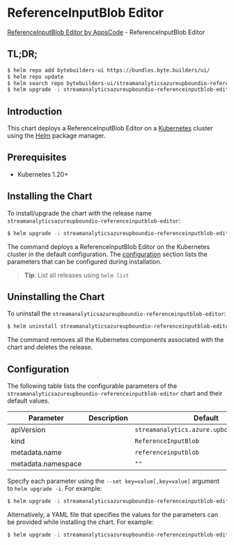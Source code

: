 # ReferenceInputBlob Editor

[ReferenceInputBlob Editor by AppsCode](https://byte.builders) - ReferenceInputBlob Editor

## TL;DR;

```bash
$ helm repo add bytebuilders-ui https://bundles.byte.builders/ui/
$ helm repo update
$ helm search repo bytebuilders-ui/streamanalyticsazureupboundio-referenceinputblob-editor --version=v0.4.18
$ helm upgrade -i streamanalyticsazureupboundio-referenceinputblob-editor bytebuilders-ui/streamanalyticsazureupboundio-referenceinputblob-editor -n default --create-namespace --version=v0.4.18
```

## Introduction

This chart deploys a ReferenceInputBlob Editor on a [Kubernetes](http://kubernetes.io) cluster using the [Helm](https://helm.sh) package manager.

## Prerequisites

- Kubernetes 1.20+

## Installing the Chart

To install/upgrade the chart with the release name `streamanalyticsazureupboundio-referenceinputblob-editor`:

```bash
$ helm upgrade -i streamanalyticsazureupboundio-referenceinputblob-editor bytebuilders-ui/streamanalyticsazureupboundio-referenceinputblob-editor -n default --create-namespace --version=v0.4.18
```

The command deploys a ReferenceInputBlob Editor on the Kubernetes cluster in the default configuration. The [configuration](#configuration) section lists the parameters that can be configured during installation.

> **Tip**: List all releases using `helm list`

## Uninstalling the Chart

To uninstall the `streamanalyticsazureupboundio-referenceinputblob-editor`:

```bash
$ helm uninstall streamanalyticsazureupboundio-referenceinputblob-editor -n default
```

The command removes all the Kubernetes components associated with the chart and deletes the release.

## Configuration

The following table lists the configurable parameters of the `streamanalyticsazureupboundio-referenceinputblob-editor` chart and their default values.

|     Parameter      | Description |                        Default                        |
|--------------------|-------------|-------------------------------------------------------|
| apiVersion         |             | <code>streamanalytics.azure.upbound.io/v1beta1</code> |
| kind               |             | <code>ReferenceInputBlob</code>                       |
| metadata.name      |             | <code>referenceinputblob</code>                       |
| metadata.namespace |             | <code>""</code>                                       |


Specify each parameter using the `--set key=value[,key=value]` argument to `helm upgrade -i`. For example:

```bash
$ helm upgrade -i streamanalyticsazureupboundio-referenceinputblob-editor bytebuilders-ui/streamanalyticsazureupboundio-referenceinputblob-editor -n default --create-namespace --version=v0.4.18 --set apiVersion=streamanalytics.azure.upbound.io/v1beta1
```

Alternatively, a YAML file that specifies the values for the parameters can be provided while
installing the chart. For example:

```bash
$ helm upgrade -i streamanalyticsazureupboundio-referenceinputblob-editor bytebuilders-ui/streamanalyticsazureupboundio-referenceinputblob-editor -n default --create-namespace --version=v0.4.18 --values values.yaml
```
